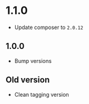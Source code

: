 # 1.1.0
+ Update composer to `2.0.12`

## 1.0.0
+ Bump versions

## Old version
+ Clean tagging version